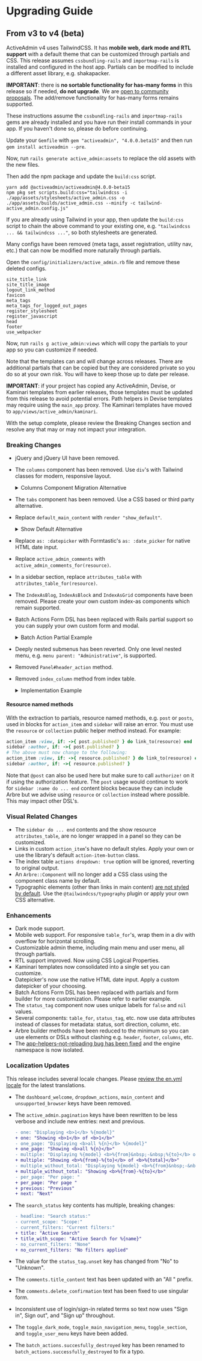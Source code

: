 # Upgrading Guide

## From v3 to v4 (beta)

ActiveAdmin v4 uses TailwindCSS. It has **mobile web, dark mode and RTL support** with a default theme that can be customized through partials and CSS. This release assumes `cssbundling-rails` and `importmap-rails` is installed and configured in the host app. Partials can be modified to include a different asset library, e.g. shakapacker.

**IMPORTANT**: there is **no sortable functionality for has-many forms** in this release so if needed, **do not upgrade**. We are [open to community proposals](https://github.com/activeadmin/activeadmin/discussions/new?category=ideas). The add/remove functionality for has-many forms remains supported.

These instructions assume the `cssbundling-rails` and `importmap-rails` gems are already installed and you have run their install commands in your app. If you haven't done so, please do before continuing.

Update your `Gemfile` with `gem "activeadmin", "4.0.0.beta15"` and then run `gem install activeadmin --pre`.

Now, run `rails generate active_admin:assets` to replace the old assets with the new files.

Then add the npm package and update the `build:css` script.

```
yarn add @activeadmin/activeadmin@4.0.0-beta15
npm pkg set scripts.build:css="tailwindcss -i ./app/assets/stylesheets/active_admin.css -o ./app/assets/builds/active_admin.css --minify -c tailwind-active_admin.config.js"
```

If you are already using Tailwind in your app, then update the `build:css` script to chain the above command to your existing one, e.g. `"tailwindcss ... && tailwindcss ..."`, so both stylesheets are generated.

Many configs have been removed (meta tags, asset registration, utility nav, etc.) that can now be modified more naturally through partials.

Open the `config/initializers/active_admin.rb` file and remove these deleted configs.

```
site_title_link
site_title_image
logout_link_method
favicon
meta_tags
meta_tags_for_logged_out_pages
register_stylesheet
register_javascript
head
footer
use_webpacker
```

Now, run `rails g active_admin:views` which will copy the partials to your app so you can customize if needed.

Note that the templates can and will change across releases. There are additional partials that can be copied but they are considered private so you do so at your own risk. You will have to keep those up to date per release.

**IMPORTANT**: if your project has copied any ActiveAdmin, Devise, or Kaminari templates from earlier releases, those templates must be updated from this release to avoid potential errors. Path helpers in Devise templates may require using the `main_app` proxy. The Kaminari templates have moved to `app/views/active_admin/kaminari`.

With the setup complete, please review the Breaking Changes section and resolve any that may or may not impact your integration.

### Breaking Changes
- jQuery and jQuery UI have been removed.
- The `columns` component has been removed. Use `div`'s with Tailwind classes for modern, responsive layout.

  <details>
  <summary>Columns Component Migration Alternative</summary>

  If you did not specify any parameters for `column` and if all you need is equal width columns, then this single component will restore that functionality for any number of columns.

  ```ruby
  # app/admin/components/columns.rb
  class Columns < ActiveAdmin::Component
    builder_method :columns

    def build(*args)
      super
      add_class "grid auto-cols-fr grid-flow-col gap-4 mb-4"
    end

    def column(*args, &block)
      insert_tag Arbre::HTML::Div, *args, &block
    end
  end
  ```

  Using Tailwind modifiers you can further customize the number of columns for responsive/mobile support.
  </details>

- The `tabs` component has been removed. Use a CSS based or third party alternative.
- Replace `default_main_content` with `render "show_default"`.

  <details>
  <summary>Show Default Alternative</summary>

  If block form `default_main_content do ... end` was used or looking for a partial file
  alternative, then replace with existing, public methods.

  ```ruby
  attributes_table_for(resource) do
    rows *active_admin_config.resource_columns
    row :a
    row :b
    # ...
  end
  active_admin_comments_for(resource) if active_admin_config.comments?
  ```
  </details>

- Replace `as: :datepicker` with Formtastic's `as: :date_picker` for native HTML date input.
- Replace `active_admin_comments` with `active_admin_comments_for(resource)`.
- In a sidebar section, replace `attributes_table` with `attributes_table_for(resource)`.
- The `IndexAsBlog`, `IndexAsBlock` and `IndexAsGrid` components have been removed. Please create your own custom index-as components which remain supported.
- Batch Actions Form DSL has been replaced with Rails partial support so you can supply your own custom form and modal.

  <details>
  <summary>Batch Action Partial Example</summary>

  Assuming a Post resource (in the default namespace) with a `mark_published` batch action, we set the partial name and a set of HTML data attributes to trigger a modal using Flowbite which is included by default.

  Note that you can use any modal JS library you want as long as it can be triggered to open using data attributes. Flowbite usage is not a requirement.

  ```ruby
  batch_action(
    :mark_published,
    partial: "mark_published_batch_action",
    link_html_options: {
      "data-modal-target": "mark-published-modal",
      "data-modal-show": "mark-published-modal"
    }
  ) do |ids, inputs|
    # ...
  end
  ```

  In the `app/views/admin/posts` directory, create a `_mark_published_batch_action.html.erb` partial file which will be rendered and included automatically in the posts index admin page.

  Now add the modal HTML where the `id` attribute must match the data attributes supplied in the `batch_action` example. The form must have an empty `data-batch-action-form` attribute.

  ```
  <div id="mark-published-modal" class="hidden fixed top-0 ..." aria-hidden="true" ...>
    <!-- ... other modal content --->
    <%= form_tag false, "data-batch-action-form": "" do %>
      <!-- Declare your form inputs. You can use a different form builder too. -->
    <% end %>
  </div>
  ```

  The `data-batch-action-form` attribute is a hook for a delegated JS event so when you submit the form, it will post and run your batch action block with the supplied form data, functioning as it did before.
  </details>

- Deeply nested submenus has been reverted. Only one level nested menu, e.g. `menu parent: "Administrative"`, is supported.
- Removed `Panel#header_action` method.
- Removed `index_column` method from index table.

  <details>
  <summary>Implementation Example</summary>

  You can re-implement this column with the following:

  ```ruby
  column "Number", sortable: false do |item|
    @collection.offset_value + @collection.index(item) + 1
  end
  ```
  </details>

#### Resource named methods

With the extraction to partials, resource named methods, e.g. `post` or `posts`, used in blocks for `action_item` and `sidebar` will raise an error. You must use the `resource` or `collection` public helper method instead. For example:

```ruby
action_item :view, if: ->{ post.published? } do link_to(resource) end
sidebar :author, if: ->{ post.published? }
# The above must now change to the following:
action_item :view, if: ->{ resource.published? } do link_to(resource) end
sidebar :author, if: ->{ resource.published? }
```

Note that `@post` can also be used here but make sure to call `authorize!` on it if using the authorization feature. The `post` usage would continue to work for `sidebar :name do ... end` content blocks because they can include Arbre but we advise using `resource` or `collection` instead where possible. This may impact other DSL's.

### Visual Related Changes
- The `sidebar do ... end` contents and the show resource `attributes_table`, are no longer wrapped in a panel so they can be customized.
- Links in custom `action_item`'s have no default styles. Apply your own or use the library's default `action-item-button` class.
- The index table `actions dropdown: true` option will be ignored, reverting to original output.
- An `Arbre::Component` will no longer add a CSS class using the component class name by default.
- Typographic elements (other than links in main content) [are not styled by default](https://tailwindcss.com/docs/preflight). Use the `@tailwindcss/typography` plugin or apply your own CSS alternative.

### Enhancements
- Dark mode support.
- Mobile web support. For responsive `table_for`'s, wrap them in a div with overflow for horizontal scrolling.
- Customizable admin theme, including main menu and user menu, all through partials.
- RTL support improved. Now using CSS Logical Properties.
- Kaminari templates now consolidated into a single set you can customize.
- Datepicker's now use the native HTML date input. Apply a custom datepicker of your choosing.
- Batch Actions Form DSL has been replaced with partials and form builder for more customization. Please refer to earlier example.
- The `status_tag` component now uses unique labels for `false` and `nil` values.
- Several components: `table_for`, `status_tag`, etc. now use data attributes instead of classes for metadata: status, sort direction, column, etc.
- Arbre builder methods have been reduced to the minimum so you can use elements or DSLs without clashing e.g. `header`, `footer`, `columns`, etc.
- The [app-helpers-not-reloading bug has been fixed](https://github.com/activeadmin/activeadmin/pull/8180) and the engine namespace is now isolated.

### Localization Updates

This release includes several locale changes. Please [review the en.yml locale](https://github.com/activeadmin/activeadmin/blob/master/config/locales/en.yml) for the latest translations.

- The `dashboard_welcome`, `dropdown_actions`, `main_content` and `unsupported_browser` keys have been removed.
- The `active_admin.pagination` keys have been rewritten to be less verbose and include new entries: next and previous.

  ```diff
  - one: "Displaying <b>1</b> %{model}"
  + one: "Showing <b>1</b> of <b>1</b>"
  - one_page: "Displaying <b>all %{n}</b> %{model}"
  + one_page: "Showing <b>all %{n}</b>"
  - multiple: "Displaying %{model} <b>%{from}&nbsp;-&nbsp;%{to}</b> of <b>%{total}</b> in total"
  + multiple: "Showing <b>%{from}-%{to}</b> of <b>%{total}</b>"
  - multiple_without_total: "Displaying %{model} <b>%{from}&nbsp;-&nbsp;%{to}</b>"
  + multiple_without_total: "Showing <b>%{from}-%{to}</b>"
  - per_page: "Per page: "
  + per_page: "Per page "
  + previous: "Previous"
  + next: "Next"
  ```

- The `search_status` key contents has multiple, breaking changes:

  ```diff
  - headline: "Search status:"
  - current_scope: "Scope:"
  - current_filters: "Current filters:"
  + title: "Active Search"
  + title_with_scope: "Active Search for %{name}"
  - no_current_filters: "None"
  + no_current_filters: "No filters applied"
  ```

- The value for the `status_tag.unset` key has changed from "No" to "Unknown".
- The `comments.title_content` text has been updated with an "All " prefix.
- The `comments.delete_confirmation` text has been fixed to use singular form.
- Inconsistent use of login/sign-in related terms so text now uses "Sign in", Sign out", and "Sign up" throughout.
- The `toggle_dark_mode`, `toggle_main_navigation_menu`, `toggle_section`, and `toggle_user_menu` keys have been added.
- The `batch_actions.succesfully_destroyed` key has been renamed to `batch_actions.successfully_destroyed` to fix a typo.
